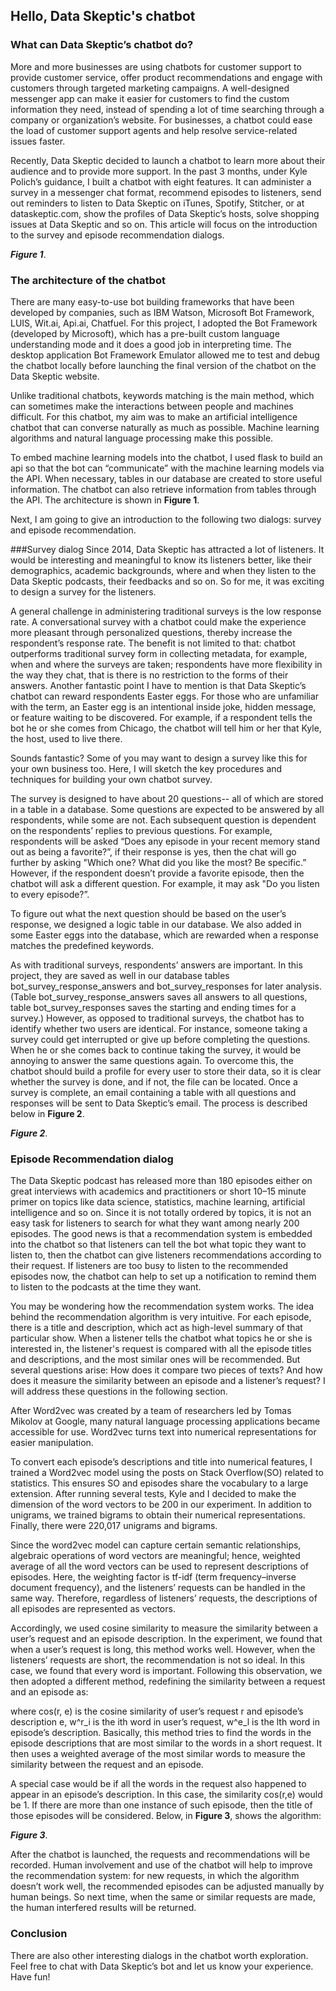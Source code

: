 ## Hello, Data Skeptic's chatbot

### What can Data Skeptic’s chatbot do?
More and more businesses are using chatbots for customer support to provide customer service, offer product recommendations and engage with customers through targeted marketing campaigns. A well-designed messenger app can make it easier for customers to find the custom information they need, instead of spending a lot of time searching through a company or organization’s website. For businesses, a chatbot could ease the load of customer support agents and help resolve service-related issues faster. 

Recently, Data Skeptic decided to launch a chatbot to learn more about their audience and to provide more support. In the past 3 months, under Kyle Polich’s guidance, I built a chatbot with eight features. It can administer a survey in a messenger chat format, recommend episodes to listeners, send out reminders to listen to Data Skeptic on iTunes, Spotify, Stitcher, or at dataskeptic.com, show the profiles of Data Skeptic’s hosts, solve shopping issues at Data Skeptic and so on. This article will focus on the introduction to the survey and episode recommendation dialogs.

**_Figure 1_**.

### The architecture of the chatbot
There are many easy-to-use bot building frameworks that have been developed by companies, such as IBM Watson, Microsoft Bot Framework, LUIS, Wit.ai, Api.ai, Chatfuel. For this project, I adopted the Bot Framework (developed by Microsoft), which has a pre-built custom language understanding mode and it does a good job in interpreting time. The desktop application Bot Framework Emulator allowed me to test and debug the chatbot locally before launching the final version of the chatbot on the Data Skeptic website. 

Unlike traditional chatbots, keywords matching is the main method, which can sometimes make the interactions between people and machines difficult. For this chatbot, my aim was to make an artificial intelligence chatbot that can converse naturally as much as possible. Machine learning algorithms and natural language processing make this possible. 

To embed machine learning models into the chatbot, I used flask to build an api so that the bot can “communicate” with the machine learning models via the API. When necessary, tables in our database are created to store useful information. The chatbot can also retrieve information from tables through the API. The architecture is shown in **Figure 1**.

Next, I am going to give an introduction to the following two dialogs: survey and episode recommendation.

###Survey dialog
Since 2014,  Data Skeptic has attracted a lot of listeners. It would be interesting and meaningful to know its listeners better, like their demographics, academic backgrounds,  where and when they listen to the Data Skeptic podcasts, their feedbacks and so on. So for me, it was exciting to design a survey for the listeners. 

A general challenge in administering traditional surveys is the low response rate. A conversational survey with a chatbot could make the experience more pleasant through personalized questions, thereby increase the respondent’s response rate. The benefit is not limited to that: chatbot outperforms traditional survey form in collecting metadata, for example, when and where the surveys are taken;  respondents have more flexibility in the way they chat, that is there is no restriction to the forms of their answers. Another fantastic point I have to mention is that Data Skeptic’s chatbot can reward respondents Easter eggs. For those who are unfamiliar with the term, an Easter egg is an intentional inside joke, hidden message, or feature waiting to be discovered. For example, if a respondent tells the bot he or she comes from Chicago, the chatbot will tell him or her that Kyle, the host, used to live there.  

Sounds fantastic? Some of you may want to design a survey like this for your own business too. Here, I will sketch the key procedures and techniques for building your own chatbot survey.

The survey is designed to have about 20 questions-- all of which are stored in a table in a database. Some questions are expected to be answered by all respondents, while some are not. Each subsequent question is dependent on the respondents’ replies to previous questions. For example, respondents will be asked “Does any episode in your recent memory stand out as being a favorite?”, if their response is yes, then the chat will go further by asking "Which one? What did you like the most? Be specific.” However, if the respondent doesn’t provide a favorite episode, then the chatbot will ask a different question. For example, it may ask "Do you listen to every episode?”.  

To figure out what the next question should be based on the user’s response, we designed a logic table in our database. We also added in some Easter eggs into the database, which are rewarded when a response matches the predefined keywords.

As with traditional surveys, respondents’ answers are important. In this project, they are saved as well in our database tables bot_survey_response_answers and bot_survey_responses for later analysis. (Table bot_survey_response_answers saves all answers to all questions, table bot_survey_responses saves the starting and ending times for a survey.) However, as opposed to traditional surveys, the chatbot has to identify whether two users are identical. For instance, someone taking a survey could get interrupted or give up before completing the questions. When he or she comes back to continue taking the survey, it would be annoying to answer the same questions again. To overcome this, the chatbot should build a profile for every user to store their data, so it is clear whether the survey is done, and if not, the file can be located. Once a survey is complete, an email containing a table with all questions and responses will be sent to Data Skeptic’s email. The process is described below in **Figure 2**.

**_Figure 2_**.

### Episode Recommendation dialog
The Data Skeptic podcast has released more than 180 episodes either on great interviews with academics and practitioners or short 10–15 minute primer on topics like data science, statistics, machine learning, artificial intelligence and so on.  Since it is not totally ordered by topics, it is not an easy task for listeners to search for what they want among nearly 200 episodes. The good news is that a recommendation system is embedded into the chatbot so that listeners can tell the bot what topic they want to listen to, then the chatbot can give listeners recommendations according to their request. If listeners are too busy to listen to the recommended episodes now, the chatbot can help to set up a notification to remind them to listen to the podcasts at the time they want. 

You may be wondering how the recommendation system works. The idea behind the recommendation algorithm is very intuitive. For each episode, there is a title and description, which act as high-level summary of that particular show. When a listener tells the chatbot what topics he or she is interested in, the listener's request is compared with all the episode titles and descriptions, and the most similar ones will be recommended. But several questions arise: How does it compare two pieces of texts? And how does it measure the similarity between an episode and a listener’s request? I will address these questions in the following section.

After Word2vec was created by a team of researchers led by Tomas Mikolov at Google,  many natural language processing applications became accessible for use. Word2vec turns text into numerical representations for easier manipulation.

To convert each episode’s descriptions and title into numerical features, I trained a Word2vec model using the posts on Stack Overflow(SO) related to statistics. This ensures SO and episodes share the vocabulary to a large extension. After running  several tests, Kyle and I decided to make the dimension of the word vectors to be 200 in our experiment. In addition to unigrams, we trained bigrams to obtain their numerical representations. Finally, there were 220,017 unigrams and bigrams. 

Since the word2vec model can capture certain semantic relationships, algebraic operations of word vectors are meaningful; hence, weighted average of all the word vectors can be used to represent descriptions of episodes. Here, the weighting factor is tf-idf (term frequency–inverse document frequency), and the listeners’ requests can be handled in the same way. Therefore, regardless of listeners’ requests, the descriptions of all episodes are represented as vectors. 

Accordingly, we used cosine similarity to measure the similarity between a user’s request and an episode description. In the experiment, we found that when a user’s request is long, this method works well. However, when the listeners’ requests are short, the recommendation is not so ideal. In this case, we found that every word is important. Following this observation, we then adopted a different method, redefining the similarity between a request and an episode as:


where cos(r, e) is the cosine similarity of user’s request r and episode’s description e, w^r_i is the ith word in user’s request, w^e_l is the lth word in episode’s description. Basically, this method tries to find the words in the episode descriptions that are most similar to the words in a short request. It then uses a weighted average of the most similar words to measure the similarity between the request and an episode. 

A special case would be if all the words in the request also happened to appear in an episode’s description. In this case, the similarity cos(r,e) would be 1. If there are more than one instance of such episode, then the title of those episodes will be considered. Below, in **Figure 3**, shows the algorithm:

**_Figure 3_**.

After the chatbot is launched, the requests and recommendations will be recorded. Human involvement and use of the chatbot will help to improve the recommendation system: for new requests, in which the algorithm doesn’t work well, the recommended episodes can be adjusted manually by human beings. So next time, when the same or similar requests are made, the human interfered results will be returned. 

### Conclusion
There are also other interesting dialogs in the chatbot worth exploration. Feel free to chat with Data Skeptic’s bot and let us know your experience. Have fun! 




